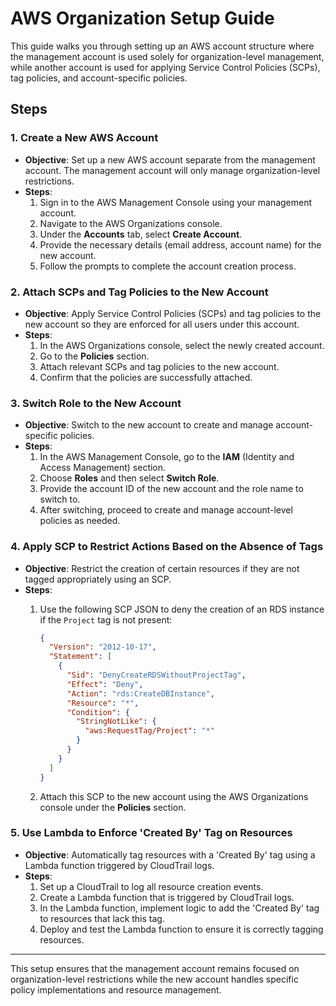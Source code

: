 # AWS Organization Setup Guide

This guide walks you through setting up an AWS account structure where the management account is used solely for organization-level management, while another account is used for applying Service Control Policies (SCPs), tag policies, and account-specific policies.

## Steps

### 1. Create a New AWS Account
- **Objective**: Set up a new AWS account separate from the management account. The management account will only manage organization-level restrictions.
- **Steps**:
  1. Sign in to the AWS Management Console using your management account.
  2. Navigate to the AWS Organizations console.
  3. Under the **Accounts** tab, select **Create Account**.
  4. Provide the necessary details (email address, account name) for the new account.
  5. Follow the prompts to complete the account creation process.

### 2. Attach SCPs and Tag Policies to the New Account
- **Objective**: Apply Service Control Policies (SCPs) and tag policies to the new account so they are enforced for all users under this account.
- **Steps**:
  1. In the AWS Organizations console, select the newly created account.
  2. Go to the **Policies** section.
  3. Attach relevant SCPs and tag policies to the new account.
  4. Confirm that the policies are successfully attached.

### 3. Switch Role to the New Account
- **Objective**: Switch to the new account to create and manage account-specific policies.
- **Steps**:
  1. In the AWS Management Console, go to the **IAM** (Identity and Access Management) section.
  2. Choose **Roles** and then select **Switch Role**.
  3. Provide the account ID of the new account and the role name to switch to.
  4. After switching, proceed to create and manage account-level policies as needed.

### 4. Apply SCP to Restrict Actions Based on the Absence of Tags
- **Objective**: Restrict the creation of certain resources if they are not tagged appropriately using an SCP.
- **Steps**:
  1. Use the following SCP JSON to deny the creation of an RDS instance if the `Project` tag is not present:
  
     ```json
     {
       "Version": "2012-10-17",
       "Statement": [
         {
           "Sid": "DenyCreateRDSWithoutProjectTag",
           "Effect": "Deny",
           "Action": "rds:CreateDBInstance",
           "Resource": "*",
           "Condition": {
             "StringNotLike": {
               "aws:RequestTag/Project": "*"
             }
           }
         }
       ]
     }
     ```
  2. Attach this SCP to the new account using the AWS Organizations console under the **Policies** section.

### 5. Use Lambda to Enforce 'Created By' Tag on Resources
- **Objective**: Automatically tag resources with a 'Created By' tag using a Lambda function triggered by CloudTrail logs.
- **Steps**:
  1. Set up a CloudTrail to log all resource creation events.
  2. Create a Lambda function that is triggered by CloudTrail logs.
  3. In the Lambda function, implement logic to add the 'Created By' tag to resources that lack this tag.
  4. Deploy and test the Lambda function to ensure it is correctly tagging resources.

---

This setup ensures that the management account remains focused on organization-level restrictions while the new account handles specific policy implementations and resource management.
